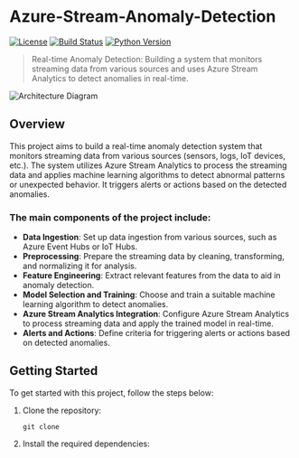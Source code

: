 # Azure-Stream-Anomaly-Detection

[![License](https://img.shields.io/badge/license-MIT-blue.svg)](LICENSE)
[![Build Status](https://img.shields.io/travis/{username}/{repository}.svg)](https://travis-ci.org/{username}/{repository})
[![Python Version](https://img.shields.io/badge/python-3.7%2B-blue.svg)](https://www.python.org/downloads/release/python-370/)

> Real-time Anomaly Detection: Building a system that monitors streaming data from various sources and uses Azure Stream Analytics to detect anomalies in real-time.

![Architecture Diagram](architectural_diagram.png)

## Overview

This project aims to build a real-time anomaly detection system that monitors streaming data from various sources (sensors, logs, IoT devices, etc.). The system utilizes Azure Stream Analytics to process the streaming data and applies machine learning algorithms to detect abnormal patterns or unexpected behavior. It triggers alerts or actions based on the detected anomalies.

### The main components of the project include:

- **Data Ingestion**: Set up data ingestion from various sources, such as Azure Event Hubs or IoT Hubs.
- **Preprocessing**: Prepare the streaming data by cleaning, transforming, and normalizing it for analysis.
- **Feature Engineering**: Extract relevant features from the data to aid in anomaly detection.
- **Model Selection and Training**: Choose and train a suitable machine learning algorithm to detect anomalies.
- **Azure Stream Analytics Integration**: Configure Azure Stream Analytics to process streaming data and apply the trained model in real-time.
- **Alerts and Actions**: Define criteria for triggering alerts or actions based on detected anomalies.

## Getting Started

To get started with this project, follow the steps below:

1. Clone the repository:

   ```shell
   git clone 
2. Install the required dependencies:

